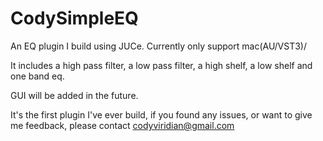 # CodySimpleEQ

An EQ plugin I build using JUCe. Currently only support mac(AU/VST3)/

It includes a high pass filter, a low pass filter, a high shelf, a low shelf and one band eq.

GUI will be added in the future.

It's the first plugin I've ever build, if you found any issues, or want to give me feedback, please contact codyviridian@gmail.com
